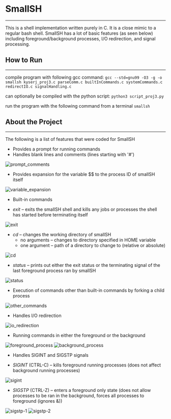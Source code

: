 # SmallSH
---
This is a shell implementation written purely in C. It is a close mimic to a regular bash shell. SmallSH has a lot of basic features (as seen below) 
including foreground/background processes, I/O redirection, and signal processing.

## How to Run
---
compile program with following gcc command:
`gcc --std=gnu99 -O3 -g -o smallsh kyserj_proj3.c parseComm.c builtInCommands.c systemCommands.c redirectIO.c signalHandling.c`

can optionally be compiled with the python script:
`python3 script_proj3.py`

run the program with the following command from a terminal
`smallsh`

## About the Project
---
The following is a list of features that were coded for SmallSH


- Provides a prompt for running commands
- Handles blank lines and comments (lines starting with '#')

![prompt_comments](https://github.com/jkyser/smallSH/blob/main/images/prompt_comments.jpg)


- Provides expansion for the variable $$ to the process ID of smallSH itself

![variable_expansion](https://github.com/jkyser/smallSH/blob/main/images/variable_expansion.jpg)


- Built-in commands

- *exit* – exits the smallSH shell and kills any jobs or processes the shell has started before terminating itself

![exit](https://github.com/jkyser/smallSH/blob/main/images/exit.jpg)


- *cd* – changes the working directory of smallSH
    - no arguments – changes to directory specified in HOME variable
    - one argument – path of a directory to change to (relative or absolute)

![cd](https://github.com/jkyser/smallSH/blob/main/images/cd.jpg)


- *status* – prints out either the exit status or the terminating signal of the last foreground process ran by smallSH

![status](https://github.com/jkyser/smallSH/blob/main/images/status.jpg)


- Execution of commands other than built-in commands by forking a child process

![other_commands](https://github.com/jkyser/smallSH/blob/main/images/other_commands.jpg)


- Handles I/O redirection

![io_redirection](https://github.com/jkyser/smallSH/blob/main/images/io_redirection.jpg)


- Running commands in either the foreground or the background

![foreground_process](https://github.com/jkyser/smallSH/blob/main/images/foreground_process.jpg)
![background_process](https://github.com/jkyser/smallSH/blob/main/images/background_process.jpg)


- Handles SIGINT and SIGSTP signals

- *SIGINT* (CTRL-C) – kills foreground running processes (does not affect background running processes)

![sigint](https://github.com/jkyser/smallSH/blob/main/images/sigint.jpg)


- *SIGSTP* (CTRL-Z) – enters a foreground only state (does not allow processes to be ran in the background, forces all processes to foreground (ignores &))

![sigstp-1](https://github.com/jkyser/smallSH/blob/main/images/sigstp-1.jpg)
![sigstp-2](https://github.com/jkyser/smallSH/blob/main/images/sigstp-2.jpg)
